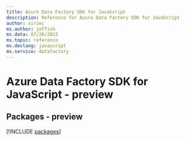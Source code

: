 ```yaml
---
title: Azure Data Factory SDK for JavaScript
description: Reference for Azure Data Factory SDK for JavaScript
author: xirzec
ms.author: jeffish
ms.data: 07/26/2023
ms.topic: reference
ms.devlang: javascript
ms.service: datafactory
---
```

# Azure Data Factory SDK for JavaScript - preview
## Packages - preview
[!INCLUDE [packages](data-factory-index.md)]
